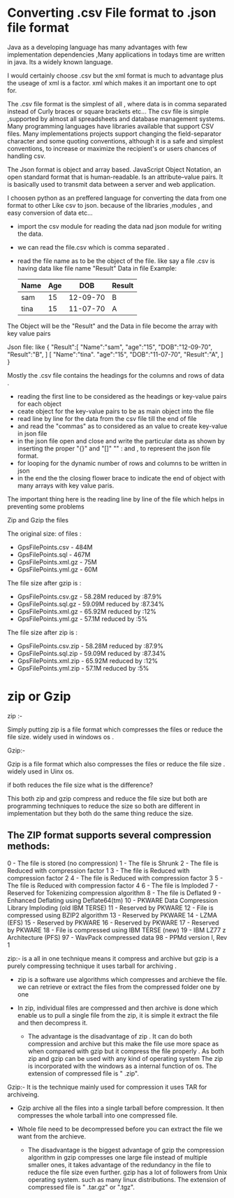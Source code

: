 
Converting  .csv File format to .json file format
====================================================

Java  as a developing language has many advantages with few implementation dependencies ,Many applications 
in todays time are written in java. Its  a widely known language.

I would certainly choose .csv but the xml format is much to advantage plus the useage of xml is a factor. xml which
makes it an important one to opt for. 

The .csv file format is the simplest of all , where data is in comma separated instead of Curly braces or
square brackets etc...
The csv file is simple ,supported by almost all spreadsheets and database management systems. 
Many programming languages have libraries available that support CSV files.
Many implementations projects support changing the field-separator character and some quoting conventions,
although it is a safe and simplest  conventions, to increase or maximize the recipient's or users
chances of handling csv. 
 
The Json format is object and array based. JavaScript Object Notation, an open standard format that is human-readable. Is an attribute–value pairs. It is basically used to transmit data between a server and web application.

I choosen python as an preffered language for converting the data from one format to other Like csv to json.
because of the libraries ,modules , and easy conversion of data etc...

* import the csv module for reading the data nad json module for writing the data.
* we can read the file.csv which is comma separated . 
* read the file name as to be the object of the file.
  like say a file .csv is having data like 
  file name "Result"
  Data in file Example:
  
  Name | Age |    DOB  | Result
  -----|-----|---------|--------
  sam  | 15  | 12-09-70|  B    
  tina | 15  | 11-07-70|  A    

The Object will be the "Result" and 
the Data in file become the array with key value pairs

Json file:
like 
{
"Result":[
"Name":"sam",
"age":"15",
"DOB":"12-09-70",
"Result":"B",
]
[
"Name":"tina".
"age":"15",
"DOB":"11-07-70",
"Result":"A",
]
}

Mostly the .csv file contains the headings for the columns and rows of data . 

* reading the first line to be considered as the headings or key-value pairs for each object
* ceate object for the key-value pairs to be as main object into the file 
* read line by line for the data from the csv file till the end of file
* and read the "commas" as to considered as an value to create key-value in json file
* in the json file open and close and write the particular data as shown by inserting the proper "{}" and "[]"
  "" : and , to represent the json file format. 
* for looping for the dynamic number of rows and columns to be written in json
* in the end the the closing flower brace to indicate the end of object with many arrays with key value paris.

The important thing here is the reading line by line of the file which helps in preventing some problems






Zip and Gzip the files 

The original size: of files : 

* GpsFilePoints.csv	-	484M	 
* GpsFilePoints.sql	-	467M	 
* GpsFilePoints.xml.gz -	75M	 
* GpsFilePoints.yml.gz	-	60M	 

The file size after gzip is : 

* GpsFilePoints.csv.gz	-	58.28M reduced by :87.9%	 
* GpsFilePoints.sql.gz	-	59.09M	reduced by :87.34%
* GpsFilePoints.xml.gz -	65.92M	reduced by :12%
* GpsFilePoints.yml.gz	-	57.1M	 reduced by :5%

The file size after zip is : 

* GpsFilePoints.csv.zip	-	58.28M	 reduced by :87.9%
* GpsFilePoints.sql.zip	-	59.09M	 reduced by :87.34%
* GpsFilePoints.xml.zip -	65.92M	 reduced by :12%
* GpsFilePoints.yml.zip	-	57.1M	  reduced by :5%


zip or Gzip
=============

zip :-

Simply putting zip is a file format which compresses the files or reduce the file size. 
widely used in windows os .


Gzip:-

Gzip is a file format which also compresses the files or reduce the file size . 
widely used in Uinx os.

if both reduces the file size what is the difference?
 
 This both zip and gzip compress and reduce the file size but both are programming techniques to reduce the size so 
 both are different in implementation but they both do the same thing reduce the size. 
 
The ZIP format supports several compression methods:
-----------------------------------------------------

0 - The file is stored (no compression)
1 - The file is Shrunk
2 - The file is Reduced with compression factor 1
3 - The file is Reduced with compression factor 2
4 - The file is Reduced with compression factor 3
5 - The file is Reduced with compression factor 4
6 - The file is Imploded
7 - Reserved for Tokenizing compression algorithm
8 - The file is Deflated
9 - Enhanced Deflating using Deflate64(tm)
10 - PKWARE Data Compression Library Imploding (old IBM TERSE)
11 - Reserved by PKWARE
12 - File is compressed using BZIP2 algorithm
13 - Reserved by PKWARE
14 - LZMA (EFS)
15 - Reserved by PKWARE
16 - Reserved by PKWARE
17 - Reserved by PKWARE
18 - File is compressed using IBM TERSE (new)
19 - IBM LZ77 z Architecture (PFS)
97 - WavPack compressed data
98 - PPMd version I, Rev 1


zip:- is a all in one technique means it compress and archive but 
gzip is a purely compressing technique it uses tarball for archiving  . 

* zip is a software use algorithms which compresses and archieve the file.
  we can retrieve or extract the files from the compressed folder one by one 
* In zip, individual files are compressed and then archive is done which enable us to pull a single file 
  from the zip, it is simple it extract the file and then decompress it. 
  
  * The advantage is the disadvantage of zip . It can do both compression and archive
    but this make the file use more space as when compared with gzip but it compress 
    the file  properly . As both zip and gzip can be used with any kind of operating system
    The zip is incorporated with the windows as a internal function of os. 
    The extension of compressed file is " .zip". 

Gzip:- It is the technique mainly used for compression it uses TAR for archiveing. 

* Gzip archive all the files into a single tarball before compression. 
  It then compresses the whole tarball into one compressed file. 
* Whole file need to be decompressed before you can extract the file we want from the archieve.
  
  * The disadvantage is the biggest advantage of gzip the compression algorithm in gzip 
    compresses one large file instead of multiple smaller ones, it takes advantage of the 
    redundancy in the file to reduce the file size even further. 
    gzip has a lot of followers from Unix operating system. such as many linux distributions.
    The extension of compressed file is " .tar.gz" or ".tgz".
 

 
